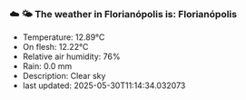 ### ☁️ 🌤️  The weather in Florianópolis is: Florianópolis

- Temperature: 12.89°C
- On flesh: 12.22°C
- Relative air humidity: 76%
- Rain: 0.0 mm
- Description: Clear sky
- last updated: 2025-05-30T11:14:34.032073
